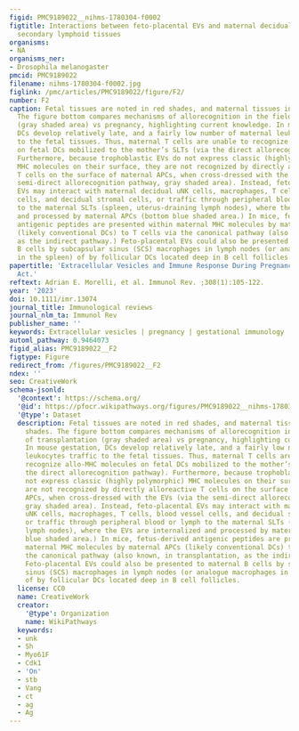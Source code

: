 ```yaml
---
figid: PMC9189022__nihms-1780304-f0002
figtitle: Interactions between feto-placental EVs and maternal decidual leukocytes
  secondary lymphoid tissues
organisms:
- NA
organisms_ner:
- Drosophila melanogaster
pmcid: PMC9189022
filename: nihms-1780304-f0002.jpg
figlink: /pmc/articles/PMC9189022/figure/F2/
number: F2
caption: Fetal tissues are noted in red shades, and maternal tissues in blue shades.
  The figure bottom compares mechanisms of allorecognition in the field of transplantation
  (gray shaded area) vs pregnancy, highlighting current knowledge. In mouse gestation,
  DCs develop relatively late, and a fairly low number of maternal leukocytes traffic
  to the fetal tissues. Thus, maternal T cells are unable to recognize allo-MHC molecules
  on fetal DCs mobilized to the mother’s SLTs (via the direct allorecognition pathway).
  Furthermore, because trophoblastic EVs do not express classic (highly polymorphic)
  MHC molecules on their surface, they are not recognized by directly alloreactive
  T cells on the surface of maternal APCs, when cross-dressed with the EVs (via the
  semi-direct allorecognition pathway, gray shaded area). Instead, feto-placental
  EVs may interact with maternal decidual uNK cells, macrophages, T cells, blood vessel
  cells, and decidual stromal cells, or traffic through peripheral blood or lymph
  to the maternal SLTs (spleen, uterus-draining lymph nodes), where the EVs are internalized
  and processed by maternal APCs (bottom blue shaded area.) In mice, fetus-derived
  antigenic peptides are presented within maternal MHC molecules by maternal APCs
  (likely conventional DCs) to T cells via the canonical pathway (also known, in transplantation,
  as the indirect pathway.) Feto-placental EVs could also be presented to maternal
  B cells by subcapsular sinus (SCS) macrophages in lymph nodes (or analogue macrophages
  in the spleen) of by follicular DCs located deep in B cell follicles.
papertitle: 'Extracellular Vesicles and Immune Response During Pregnancy: A Balancing
  Act.'
reftext: Adrian E. Morelli, et al. Immunol Rev. ;308(1):105-122.
year: '2023'
doi: 10.1111/imr.13074
journal_title: Immunological reviews
journal_nlm_ta: Immunol Rev
publisher_name: ''
keywords: Extracellular vesicles | pregnancy | gestational immunology | tolerance
automl_pathway: 0.9464073
figid_alias: PMC9189022__F2
figtype: Figure
redirect_from: /figures/PMC9189022__F2
ndex: ''
seo: CreativeWork
schema-jsonld:
  '@context': https://schema.org/
  '@id': https://pfocr.wikipathways.org/figures/PMC9189022__nihms-1780304-f0002.html
  '@type': Dataset
  description: Fetal tissues are noted in red shades, and maternal tissues in blue
    shades. The figure bottom compares mechanisms of allorecognition in the field
    of transplantation (gray shaded area) vs pregnancy, highlighting current knowledge.
    In mouse gestation, DCs develop relatively late, and a fairly low number of maternal
    leukocytes traffic to the fetal tissues. Thus, maternal T cells are unable to
    recognize allo-MHC molecules on fetal DCs mobilized to the mother’s SLTs (via
    the direct allorecognition pathway). Furthermore, because trophoblastic EVs do
    not express classic (highly polymorphic) MHC molecules on their surface, they
    are not recognized by directly alloreactive T cells on the surface of maternal
    APCs, when cross-dressed with the EVs (via the semi-direct allorecognition pathway,
    gray shaded area). Instead, feto-placental EVs may interact with maternal decidual
    uNK cells, macrophages, T cells, blood vessel cells, and decidual stromal cells,
    or traffic through peripheral blood or lymph to the maternal SLTs (spleen, uterus-draining
    lymph nodes), where the EVs are internalized and processed by maternal APCs (bottom
    blue shaded area.) In mice, fetus-derived antigenic peptides are presented within
    maternal MHC molecules by maternal APCs (likely conventional DCs) to T cells via
    the canonical pathway (also known, in transplantation, as the indirect pathway.)
    Feto-placental EVs could also be presented to maternal B cells by subcapsular
    sinus (SCS) macrophages in lymph nodes (or analogue macrophages in the spleen)
    of by follicular DCs located deep in B cell follicles.
  license: CC0
  name: CreativeWork
  creator:
    '@type': Organization
    name: WikiPathways
  keywords:
  - unk
  - Sh
  - Myo61F
  - Cdk1
  - 'On'
  - stb
  - Vang
  - ct
  - ag
  - Ag
---
```

